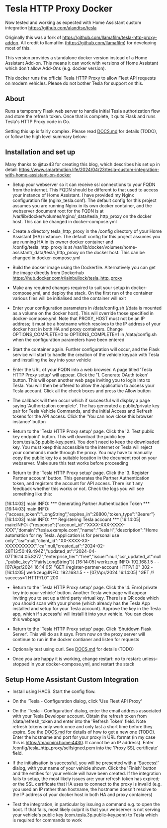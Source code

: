 # Tesla HTTP Proxy Docker

Now tested and working as expected with Home Assistant custom integration https://github.com/alandtse/tesla

Originally this was a fork of https://github.com/llamafilm/tesla-http-proxy-addon. All credit to llamafilm (https://github.com/llamafilm) for developing most of this. 

This version provides a standalone docker version instead of a Home Assistant Add-on. This means it can work with versions of Home Assistant which don't allow Add-Ons (e.g. docker version).

This docker runs the official Tesla HTTP Proxy to allow Fleet API requests on modern vehicles. Please do not bother Tesla for support on this.

## About
Runs a temporary Flask web server to handle initial Tesla authorization flow and store the refresh token.  Once that is complete, it quits Flask and runs Tesla's HTTP Proxy code in Go.

Setting this up is fairly complex.  Please read [DOCS.md](./tesla_http_proxy/DOCS.md) for details (TODO), or follow the high level summary below:

## Installation and set up

Many thanks to @tux43 for creating this blog, which describes his set up in detail: https://www.smartmotion.life/2024/04/23/tesla-custom-integration-with-home-assistant-on-docker

 - Setup your webserver so it can receive ssl connections to your FQDN from the internet. This FQDN should be different to that used to access your instance of Home Assistant. I have provided my Nginx configuration file (nginx_tesla.conf). The default config for this project assumes you are running Nginx in its own docker container, and the webserver document root for the FQDN is at /var/lib/docker/volumes/nginx/_data/tesla_http_proxy on the docker host. This can be changed in docker-compose.yml

 - Create a directory tesla_http_proxy in the /config directory of your Home Assistant (HA) instance. The default config for this project assumes you are running HA in its owner docker container and /config/tesla_http_proxy is at /var/lib/docker/volumes/home-assistant/_data/tesla_http_proxy on the docker host. This can be changed in docker-compose.yml

 - Build the docker image using the Dockerfile. Alternatively you can get the image directly from Dockerhub https://hub.docker.com/r/iainbullock/tesla_http_proxy

 - Make any required changes required to suit your setup in docker-compose.yml, and deploy the stack. On the first run of the container various files will be initialised and the container will exit

 - Enter your configuration parameters in /data/config.sh (/data is mounted as a volume on the docker host). This will override those specified in docker-compose.yml. Note that PROXY_HOST must not be an IP address; it must be a hostname which resolves to the IP address of your docker host in both HA and proxy containers. Change OPTIONS_COMPLETE=0 to OPTIONS_COMPLETE=1 in /data/config.sh when the configuration parameters have been entered 
 
 - Start the container again. Further configuration will occur, and the Flask service will start to handle the creation of the vehicle keypair with Tesla and installing the key into your vehicle

 - Enter the URL of your FQDN into a web browser. A page titled 'Tesla HTTP Proxy setup' will appear. Click the '1. Generate OAuth token' button. This will open another web page inviting you to login into to Tesla. You will then be offered to allow the application to access your Tesla account. Click all the check boxes and press the Allow button

 - The callback will then occur which if successful will display a page saying 'Authorization complete'. The has generated a public/private key pair for Tesla Vehicle Commands, and the initial Access and Refresh tokens for the API access. Click the 'You can now close this browser instance' button

 - Return to the 'Tesla HTTP Proxy setup' page. Click the '2. Test public key endpoint' button. This will download the public key (com.tesla.3p.public-key.pem). You don't need to keep the downloaded key. You must keep this accessible to the internet or Tesla will reject your commands made through the proxy. You may have to manually copy the public key to a suitable location in the document root on your webserver. Make sure this test works before proceeding

 - Return to the 'Tesla HTTP Proxy setup' page. Click the '3. Register Partner account' button. This generates the Partner Authentication token, and registers the account for API access. There isn't any feedback whether this works or not. Check the logs you will see something like this:
   
[16:14:02] main:INFO: *** Generating Partner Authentication Token ***
[16:14:03] main:INFO: {"access_token":"LongString","expires_in":28800,"token_type":"Bearer"}
[16:14:03] main:INFO: *** Registering Tesla account ***
[16:14:05] main:INFO: {"response":{"account_id":"XXXX-XXX-XXXX-XXX","domain":"tesla.example.com","name":"TeslaH","description":"Home automation for my Tesla. Application is for personal use only","csr":null,"client_id":"XX-XXXX-XX-XXXXXXXXXX","ca":null,"created_at":"2024-02-28T13:50:49.494Z","updated_at":"2024-04-07T16:14:05.827Z","enterprise_tier":"free","issuer":null,"csr_updated_at":null,"public_key":"FairlyLongString"}}
[16:14:05] werkzeug:INFO: 192.168.1.5 - - [07/Apr/2024 16:14:05] "GET /register-partner-account HTTP/1.0" 302 -
[16:14:05] werkzeug:INFO: 192.168.1.5 - - [07/Apr/2024 16:14:05] "GET /?success=1 HTTP/1.0" 200 -

 -  Return to the 'Tesla HTTP Proxy setup' page. Click the '4. Enrol private key into your vehicle' button. Another Tesla web page will appear inviting you to set up a third party virtual key. There is a QR code which you should scan with your phone (which already has the Tesla App installed and setup for your Tesla account). Approve the key in the Tesla app, which if successful will install it into your vehicle. You can close this webpage

 - Return to the 'Tesla HTTP Proxy setup' page. Click 'Shutdown Flask Server'. This will do as it says. From now on the proxy server will continue to run in the docker contianer and listen for requests

 - Optionally test using curl. See [DOCS.md](./tesla_http_proxy/DOCS.md) for details (TODO)

 - Once you are happy it is working, change restart: no to restart: unless-stopped in your docker-compose.yml, and restart the stack

 ## Setup Home Assistant Custom Integration ##
 
 - Install using HACS. Start the config flow. 

 - On the 'Tesla - Configuration dialog, click 'Use Fleet API Proxy'

 - On the 'Tesla - Configuration' dialog, enter the email address associated with your Tesla Developer account. Obtain the refresh token from /data/refresh_token and enter into the 'Refresh Token' field. Note refresh tokens only work once and only last a short time before they expire. See the [DOCS.md](./tesla_http_proxy/DOCS.md) for details of how to get a new one (TODO). Enter the hostname and port for your proxy in URL format (in my case this is https://macmini.home:4430. It cannot be an IP address). Enter /config/tesla_http_proxy/selfsigned.pem into the 'Proxy SSL certificate' field.

 - If the initialisation is successful, you will be presented with a 'Success!' dialog, with your name of your vehicle shown. Click the 'Finish' button and the entities for your vehicle will have been created. If the integration fails to setup, the most likely issues are: your refresh token has expired; or the SSL certificate that HA uses to connect to the proxy is invalid (e.g. you used an IP rather than hostname, the hostname doesn't resolve to the IP address of your docker host in both HA and proxy containers)

 - Test the integration, in particular by issuing a command e.g. to open the boot. If that fails, most likely culprit is that your webserver is not serving your vehicle's public key (com.tesla.3p.public-key.pem) to Tesla which is required for commands to work
   
